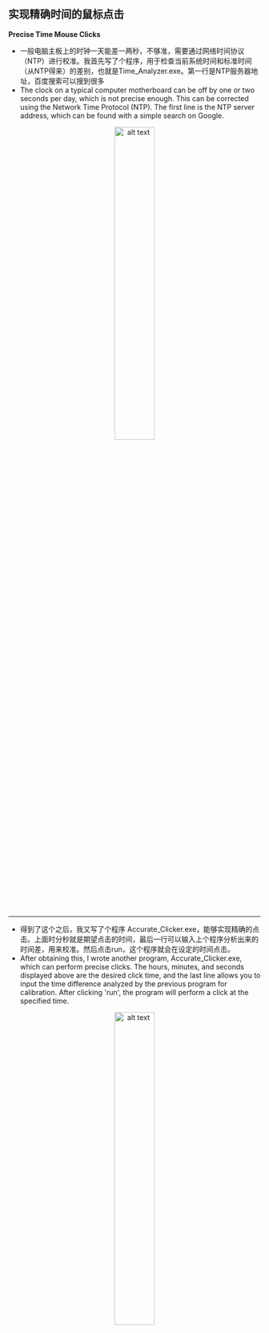 ## 实现精确时间的鼠标点击  
**Precise Time Mouse Clicks**

- 一般电脑主板上的时钟一天能差一两秒，不够准，需要通过网络时间协议（NTP）进行校准。我首先写了个程序，用于检查当前系统时间和标准时间（从NTP得来）的差别，也就是Time_Analyzer.exe。第一行是NTP服务器地址，百度搜索可以搜到很多  
- The clock on a typical computer motherboard can be off by one or two seconds per day, which is not precise enough. This can be corrected using the Network Time Protocol (NTP). The first line is the NTP server address, which can be found with a simple search on Google.

<p align="center">
<img src="https://github.com/lixc21/Accurate-Clicker/assets/95122124/418aa8a2-5ec2-489f-ac97-e805ceaae251" alt="alt text" width="40%" />
</p>

---
- 得到了这个之后，我又写了个程序 Accurate_Clicker.exe，能够实现精确的点击。上面时分秒就是期望点击的时间，最后一行可以输入上个程序分析出来的时间差，用来校准。然后点击run，这个程序就会在设定的时间点击。  
- After obtaining this, I wrote another program, Accurate_Clicker.exe, which can perform precise clicks. The hours, minutes, and seconds displayed above are the desired click time, and the last line allows you to input the time difference analyzed by the previous program for calibration. After clicking 'run', the program will perform a click at the specified time.

<p align="center">
<img src="https://github.com/lixc21/Accurate-Clicker/assets/95122124/4369b305-0800-4f3e-a13e-9f64aaecf45b" alt="alt text" width="40%" />
</p>


